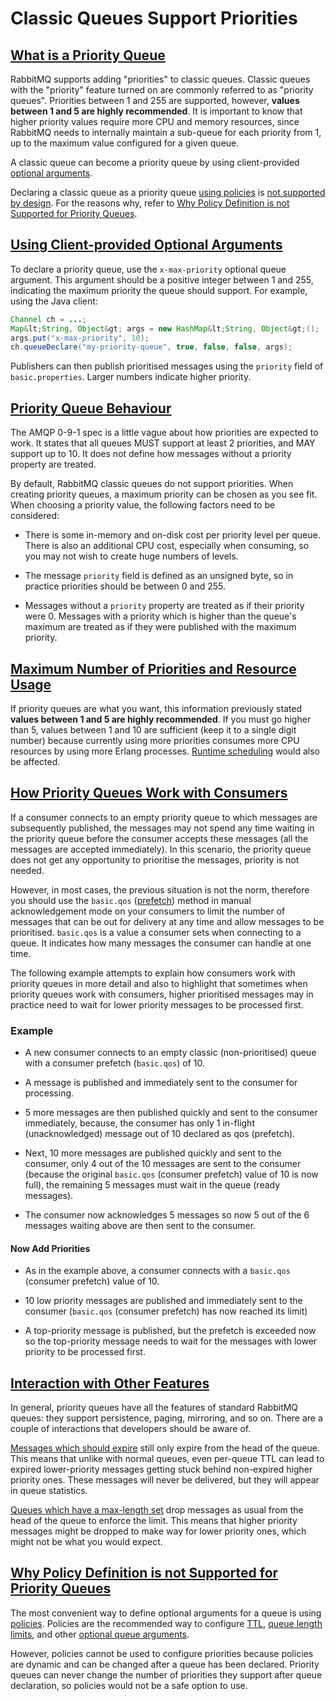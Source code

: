 <!--
Copyright (c) 2007-2023 VMware, Inc. or its affiliates.

All rights reserved. This program and the accompanying materials
are made available under the terms of the under the Apache License,
Version 2.0 (the "License”); you may not use this file except in compliance
with the License. You may obtain a copy of the License at

https://www.apache.org/licenses/LICENSE-2.0

Unless required by applicable law or agreed to in writing, software
distributed under the License is distributed on an "AS IS" BASIS,
WITHOUT WARRANTIES OR CONDITIONS OF ANY KIND, either express or implied.
See the License for the specific language governing permissions and
limitations under the License.
-->

# Classic Queues Support Priorities

## <a id="overview" class="anchor" href="#overview">What is a Priority Queue</a>

RabbitMQ supports adding "priorities" to classic queues. Classic queues with the "priority" feature turned on are commonly referred to as "priority queues".
Priorities between 1 and 255 are supported, however, **values between 1 and 5 are highly recommended**. It is important to know that higher priority
values require more CPU and memory resources, since RabbitMQ needs to internally maintain a sub-queue for each priority from 1, up to the maximum value
configured for a given queue.

A classic queue can become a priority queue by using client-provided [optional arguments](./queues.html#optional-arguments).

Declaring a classic queue as a priority queue [using policies](#using-policies) is [not supported by design](#using-policies).
For the reasons why, refer to [Why Policy Definition is not Supported for Priority Queues](#using-policies).

## <a id="definition" class="anchor" href="#definition">Using Client-provided Optional Arguments</a>

To declare a priority queue, use the `x-max-priority` optional queue argument.
This argument should be a positive integer between 1 and 255,
indicating the maximum priority the queue should support. For example,
using the Java client:

```java
Channel ch = ...;
Map&lt;String, Object&gt; args = new HashMap&lt;String, Object&gt;();
args.put("x-max-priority", 10);
ch.queueDeclare("my-priority-queue", true, false, false, args);
```

Publishers can then publish prioritised messages using the
`priority` field of
`basic.properties`. Larger numbers indicate higher
priority.

## <a id="behaviour" class="anchor" href="#behaviour">Priority Queue Behaviour</a>

The AMQP 0-9-1 spec is a little vague about how priorities are expected to work.
It states that all queues MUST support at least 2 priorities, and MAY
support up to 10. It does not define how messages without a
priority property are treated.

By default, RabbitMQ classic queues do not
support priorities. When creating priority queues, a maximum priority
can be chosen as you see fit. When choosing a priority value, the following factors need to be considered:

 - There is some in-memory and on-disk cost per priority level
per queue. There is also an additional CPU cost, especially
when consuming, so you may not wish to create huge numbers of
levels.

 - The message `priority` field is defined as an
unsigned byte, so in practice priorities should be between 0
and 255.

 - Messages without a `priority` property are treated as
if their priority were 0. Messages with a priority which is
higher than the queue's maximum are treated as if they were
published with the maximum priority.


## <a id="resource-usage" class="anchor" href="#resource-usage">Maximum Number of Priorities and Resource Usage</a>

If priority queues are what you want, this information previously stated **values between 1 and 5 are highly recommended**. If you must go higher than 5, values between 1 and 10 are sufficient (keep it to a single digit number) because currently using more priorities consumes more CPU resources by using more Erlang processes.
[Runtime scheduling](./runtime.html) would also be affected.

## <a id="interaction-with-consumers" class="anchor" href="#interaction-with-consumers">How Priority Queues Work with Consumers</a>

If a consumer connects to an empty priority queue to which
messages are subsequently published, the messages may not spend
any time waiting in the priority queue before the consumer accepts these messages (all the messages are accepted immediately).
In this scenario, the priority queue does not get any opportunity to prioritise the messages, priority is not needed.

However, in most cases, the previous situation is not the norm, therefore you should use the `basic.qos` ([prefetch](./confirms.md#channel-qos-prefetchconsumer-prefetch))
method in manual acknowledgement mode on your consumers to limit the number of messages that can be out for delivery at any time and allow messages to be prioritised.
`basic.qos` is a value a consumer sets when connecting to a queue. It indicates how many messages the consumer can handle at one time.

The following example attempts to explain how consumers work with priority queues in more detail and also to highlight that sometimes when priority queues work with consumers,
higher prioritised messages may in practice need to wait for lower priority messages to be processed first.

### Example
- A new consumer connects to an empty classic (non-prioritised) queue with a consumer prefetch (`basic.qos`) of 10.

- A message is published and immediately sent to the consumer for processing.

- 5 more messages are then published quickly and sent to the consumer immediately, because, the consumer has only 1 in-flight (unacknowledged) message out of 10 declared as qos (prefetch).

- Next, 10 more messages are published quickly and sent to the consumer, only 4 out of the 10 messages are sent to the consumer (because the original `basic.qos` (consumer prefetch) value of 10 is now full), the remaining 5 messages must wait in the queue (ready messages).

- The consumer now acknowledges 5 messages so now 5 out of the 6 messages waiting above are then sent to the consumer.

#### Now Add Priorities

- As in the example above, a consumer connects with a `basic.qos` (consumer prefetch) value of 10.

- 10 low priority messages are published and immediately sent to the consumer (`basic.qos` (consumer prefetch) has now reached its limit)

- A top-priority message is published, but the prefetch is exceeded now so the top-priority message needs to wait for the messages with lower priority to be processed first.

## <a id="interaction-with-other-features" class="anchor" href="#interaction-with-other-features">Interaction with Other Features</a>

In general, priority queues have all the features of standard
RabbitMQ queues: they support persistence, paging, mirroring,
and so on. There are a couple of interactions that developers should be
aware of.

[Messages which should expire](./ttl.html) still
only expire from the head of the queue. This means that unlike
with normal queues, even per-queue TTL can lead to expired
lower-priority messages getting stuck behind non-expired
higher priority ones. These messages will never be delivered,
but they will appear in queue statistics.

[Queues which have a max-length set](./maxlength.html) drop messages as usual from the head of the
queue to enforce the limit. This means that higher priority
messages might be dropped to make way for lower priority ones,
which might not be what you would expect.

## <a id="using-policies" class="anchor" href="#using-policies">Why Policy Definition is not Supported for Priority Queues</a>

The most convenient way to define optional arguments for a queue is using [policies](./parameters.html). Policies are the recommended way to configure [TTL](./ttl.html), [queue length limits](maxlength.html), and
other [optional queue arguments](queues.html).

However, policies cannot be used to configure priorities because policies are dynamic
and can be changed after a queue has been declared. Priority queues can never change the number of priorities they support after queue declaration, so policies would not be a safe option to use.
